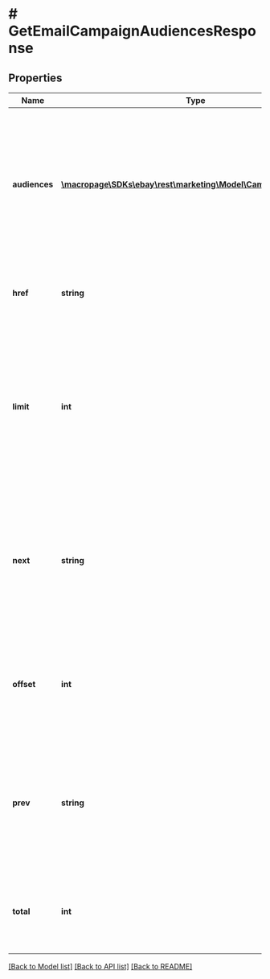 # # GetEmailCampaignAudiencesResponse

## Properties

Name | Type | Description | Notes
------------ | ------------- | ------------- | -------------
**audiences** | [**\macropage\SDKs\ebay\rest\marketing\Model\CampaignAudience[]**](CampaignAudience.md) | An array of audiences available for the specified email campaign type. If no audiences are available, the result will return an empty array. | [optional]
**href** | **string** | The URL to the current page of store email campaign audiences. | [optional]
**limit** | **int** | The value of the limit parameter submitted in the request, which is the maximum number of store email campaign audiences to return on a page from the result set. | [optional]
**next** | **string** | The URI for the next page of results. This value is returned if there is an additional page of results to return from the result set. | [optional]
**offset** | **int** | This value indicates the offset used for the current page of store email campaign audiences returned. | [optional]
**prev** | **string** | The URI for the previous page of results. This is returned if there is a previous page of results from the result set. | [optional]
**total** | **int** | The total number of available audiences returned under the query conditions. | [optional]

[[Back to Model list]](../../README.md#models) [[Back to API list]](../../README.md#endpoints) [[Back to README]](../../README.md)
